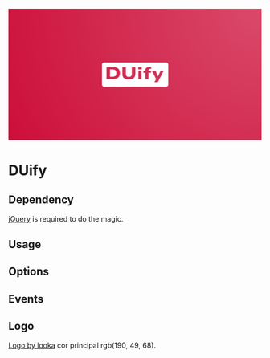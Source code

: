 ![DUify](src/images/logo.png)

DUify
=====

## Dependency

[jQuery](https://github.com/jquery/jquery) is required to do the magic.

## Usage

## Options

## Events

## Logo

[Logo by looka](https://looka.com/s/123838512) cor principal rgb(190, 49, 68).
